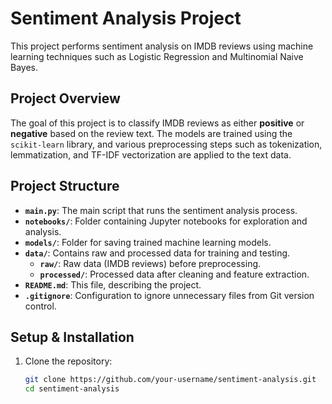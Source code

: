 # Sentiment Analysis Project

This project performs sentiment analysis on IMDB reviews using machine learning techniques such as Logistic Regression and Multinomial Naive Bayes.

## Project Overview

The goal of this project is to classify IMDB reviews as either **positive** or **negative** based on the review text. The models are trained using the `scikit-learn` library, and various preprocessing steps such as tokenization, lemmatization, and TF-IDF vectorization are applied to the text data.

## Project Structure

- **`main.py`**: The main script that runs the sentiment analysis process.
- **`notebooks/`**: Folder containing Jupyter notebooks for exploration and analysis.
- **`models/`**: Folder for saving trained machine learning models.
- **`data/`**: Contains raw and processed data for training and testing.
    - **`raw/`**: Raw data (IMDB reviews) before preprocessing.
    - **`processed/`**: Processed data after cleaning and feature extraction.
- **`README.md`**: This file, describing the project.
- **`.gitignore`**: Configuration to ignore unnecessary files from Git version control.

## Setup & Installation

1. Clone the repository:

   ```bash
   git clone https://github.com/your-username/sentiment-analysis.git
   cd sentiment-analysis
